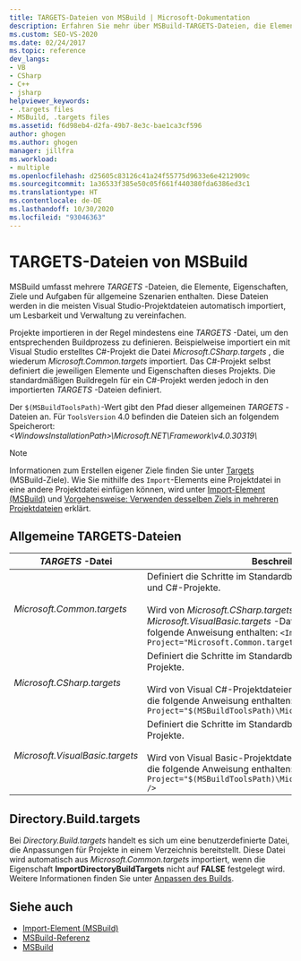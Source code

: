 ```yaml
---
title: TARGETS-Dateien von MSBuild | Microsoft-Dokumentation
description: Erfahren Sie mehr über MSBuild-TARGETS-Dateien, die Elemente, Eigenschaften, Ziele und Aufgaben für allgemeine Szenarien enthalten.
ms.custom: SEO-VS-2020
ms.date: 02/24/2017
ms.topic: reference
dev_langs:
- VB
- CSharp
- C++
- jsharp
helpviewer_keywords:
- .targets files
- MSBuild, .targets files
ms.assetid: f6d98eb4-d2fa-49b7-8e3c-bae1ca3cf596
author: ghogen
ms.author: ghogen
manager: jillfra
ms.workload:
- multiple
ms.openlocfilehash: d25605c83126c41a24f55775d9633e6e4212909c
ms.sourcegitcommit: 1a36533f385e50c05f661f440380fda6386ed3c1
ms.translationtype: HT
ms.contentlocale: de-DE
ms.lasthandoff: 10/30/2020
ms.locfileid: "93046363"
---
```

# <a name="msbuild-targets-files"></a>TARGETS-Dateien von MSBuild

MSBuild umfasst mehrere *TARGETS* -Dateien, die Elemente, Eigenschaften, Ziele und Aufgaben für allgemeine Szenarien enthalten. Diese Dateien werden in die meisten Visual Studio-Projektdateien automatisch importiert, um Lesbarkeit und Verwaltung zu vereinfachen.

 Projekte importieren in der Regel mindestens eine *TARGETS* -Datei, um den entsprechenden Buildprozess zu definieren. Beispielweise importiert ein mit Visual Studio erstelltes C#-Projekt die Datei *Microsoft.CSharp.targets* , die wiederum *Microsoft.Common.targets* importiert. Das C#-Projekt selbst definiert die jeweiligen Elemente und Eigenschaften dieses Projekts. Die standardmäßigen Buildregeln für ein C#-Projekt werden jedoch in den importierten *TARGETS* -Dateien definiert.

 Der `$(MSBuildToolsPath)`-Wert gibt den Pfad dieser allgemeinen *TARGETS* -Dateien an. Für `ToolsVersion` 4.0 befinden die Dateien sich an folgendem Speicherort: *\<WindowsInstallationPath>\Microsoft.NET\Framework\v4.0.30319\\*

> [!NOTE]
> Informationen zum Erstellen eigener Ziele finden Sie unter [Targets](../msbuild/msbuild-targets.md) (MSBuild-Ziele). Wie Sie mithilfe des `Import`-Elements eine Projektdatei in eine andere Projektdatei einfügen können, wird unter [Import-Element (MSBuild)](../msbuild/import-element-msbuild.md) und [Vorgehensweise: Verwenden desselben Ziels in mehreren Projektdateien](../msbuild/how-to-use-the-same-target-in-multiple-project-files.md) erklärt.

## <a name="common-targets-files"></a>Allgemeine TARGETS-Dateien

| *TARGETS* -Datei | Beschreibung |
|---------------------------------| - |
| *Microsoft.Common.targets* | Definiert die Schritte im Standardbuildprozess für Visual Basic- und C#-Projekte.<br /><br /> Wird von *Microsoft.CSharp.targets* -Dateien und *Microsoft.VisualBasic.targets* -Dateien importiert, die die folgende Anweisung enthalten: `<Import Project="Microsoft.Common.targets" />` |
| *Microsoft.CSharp.targets* | Definiert die Schritte im Standardbuildprozess für Visual C#-Projekte.<br /><br /> Wird von Visual C#-Projektdateien ( *CSPROJ* ) importiert, die die folgende Anweisung enthalten: `<Import Project="$(MSBuildToolsPath)\Microsoft.CSharp.targets" />` |
| *Microsoft.VisualBasic.targets* | Definiert die Schritte im Standardbuildprozess für Visual Basic-Projekte.<br /><br /> Wird von Visual Basic-Projektdateien ( *VBPROJ* ) importiert, die die folgende Anweisung enthalten: `<Import Project="$(MSBuildToolsPath)\Microsoft.VisualBasic.targets" />` |

## <a name="directorybuildtargets"></a>Directory.Build.targets

Bei *Directory.Build.targets* handelt es sich um eine benutzerdefinierte Datei, die Anpassungen für Projekte in einem Verzeichnis bereitstellt. Diese Datei wird automatisch aus *Microsoft.Common.targets* importiert, wenn die Eigenschaft **ImportDirectoryBuildTargets** nicht auf **FALSE** festgelegt wird. Weitere Informationen finden Sie unter [Anpassen des Builds](customize-your-build.md).

## <a name="see-also"></a>Siehe auch

- [Import-Element (MSBuild)](../msbuild/import-element-msbuild.md)
- [MSBuild-Referenz](../msbuild/msbuild-reference.md)
- [MSBuild](../msbuild/msbuild.md)
